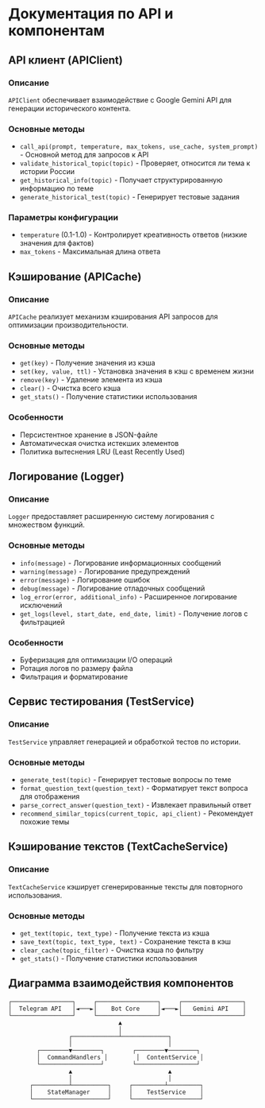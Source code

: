 
# Документация по API и компонентам

## API клиент (APIClient)

### Описание
`APIClient` обеспечивает взаимодействие с Google Gemini API для генерации исторического контента.

### Основные методы
- `call_api(prompt, temperature, max_tokens, use_cache, system_prompt)` - Основной метод для запросов к API
- `validate_historical_topic(topic)` - Проверяет, относится ли тема к истории России
- `get_historical_info(topic)` - Получает структурированную информацию по теме
- `generate_historical_test(topic)` - Генерирует тестовые задания

### Параметры конфигурации
- `temperature` (0.1-1.0) - Контролирует креативность ответов (низкие значения для фактов)
- `max_tokens` - Максимальная длина ответа

## Кэширование (APICache)

### Описание
`APICache` реализует механизм кэширования API запросов для оптимизации производительности.

### Основные методы
- `get(key)` - Получение значения из кэша
- `set(key, value, ttl)` - Установка значения в кэш с временем жизни
- `remove(key)` - Удаление элемента из кэша
- `clear()` - Очистка всего кэша
- `get_stats()` - Получение статистики использования

### Особенности
- Персистентное хранение в JSON-файле
- Автоматическая очистка истекших элементов
- Политика вытеснения LRU (Least Recently Used)

## Логирование (Logger)

### Описание
`Logger` предоставляет расширенную систему логирования с множеством функций.

### Основные методы
- `info(message)` - Логирование информационных сообщений
- `warning(message)` - Логирование предупреждений
- `error(message)` - Логирование ошибок
- `debug(message)` - Логирование отладочных сообщений
- `log_error(error, additional_info)` - Расширенное логирование исключений
- `get_logs(level, start_date, end_date, limit)` - Получение логов с фильтрацией

### Особенности
- Буферизация для оптимизации I/O операций
- Ротация логов по размеру файла
- Фильтрация и форматирование

## Сервис тестирования (TestService)

### Описание
`TestService` управляет генерацией и обработкой тестов по истории.

### Основные методы
- `generate_test(topic)` - Генерирует тестовые вопросы по теме
- `format_question_text(question_text)` - Форматирует текст вопроса для отображения
- `parse_correct_answer(question_text)` - Извлекает правильный ответ
- `recommend_similar_topics(current_topic, api_client)` - Рекомендует похожие темы

## Кэширование текстов (TextCacheService)

### Описание
`TextCacheService` кэширует сгенерированные тексты для повторного использования.

### Основные методы
- `get_text(topic, text_type)` - Получение текста из кэша
- `save_text(topic, text_type, text)` - Сохранение текста в кэш
- `clear_cache(topic_filter)` - Очистка кэша по фильтру
- `get_stats()` - Получение статистики использования

## Диаграмма взаимодействия компонентов

```
┌─────────────────┐     ┌─────────────────┐     ┌─────────────────┐
│  Telegram API   │◄───►│    Bot Core     │◄───►│   Gemini API    │
└─────────────────┘     └─────────────────┘     └─────────────────┘
                               ▲
                               │
                 ┌─────────────┴─────────────┐
                 │                           │
        ┌────────▼────────┐        ┌────────▼────────┐
        │  CommandHandlers │        │  ContentService │
        └─────────────────┘        └─────────────────┘
                 ▲                           ▲
                 │                           │
      ┌──────────┴──────────┐     ┌─────────┴─────────┐
      │    StateManager     │     │    TestService    │
      └─────────────────────┘     └───────────────────┘
```
